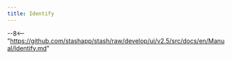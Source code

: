 ```yaml
---
title: Identify
---
```


--8<-- "https://github.com/stashapp/stash/raw/develop/ui/v2.5/src/docs/en/Manual/Identify.md"